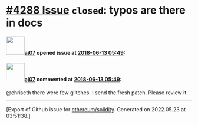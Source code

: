 # [\#4288 Issue](https://github.com/ethereum/solidity/issues/4288) `closed`: typos are there in docs

#### <img src="https://avatars.githubusercontent.com/u/9623159?v=4" width="50">[aj07](https://github.com/aj07) opened issue at [2018-06-13 05:49](https://github.com/ethereum/solidity/issues/4288):



#### <img src="https://avatars.githubusercontent.com/u/9623159?v=4" width="50">[aj07](https://github.com/aj07) commented at [2018-06-13 05:49](https://github.com/ethereum/solidity/issues/4288#issuecomment-396840034):

@chriseth there were few glitches. I send the fresh patch. Please review it


-------------------------------------------------------------------------------



[Export of Github issue for [ethereum/solidity](https://github.com/ethereum/solidity). Generated on 2022.05.23 at 03:51:38.]
